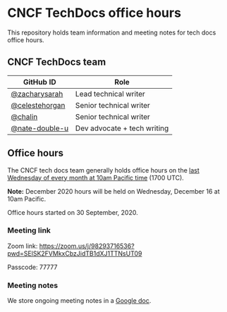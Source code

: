 # CNCF TechDocs office hours

This repository holds team information and meeting notes for tech docs office hours.

## CNCF TechDocs team

GitHub ID | Role
---|---
[@zacharysarah](https://github.com/zacharysarah) | Lead technical writer
[@celestehorgan](https://github.com/celestehorgan) | Senior technical writer
[@chalin](https://github.com/chalin) | Senior technical writer
[@nate-double-u](https://github.com/nate-double-u) | Dev advocate + tech writing

## Office hours

The CNCF tech docs team generally holds office hours on the [last Wednesday of every month at 10am Pacific time](https://www.cncf.io/calendar/) (1700 UTC).

**Note:** December 2020 hours will be held on Wednesday, December 16 at 10am Pacific.

Office hours started on 30 September, 2020.

### Meeting link

Zoom link: https://zoom.us/j/98293716536?pwd=SElSK2FVMkxCbzJidTB1dXJ1TTNsUT09

Passcode: 77777

### Meeting notes

We store ongoing meeting notes in a [Google doc](https://docs.google.com/document/d/1roexHTLCrErYjNT2NEoRsVnn_YNbQzZ1gyXNK8hXR4Q/). 
